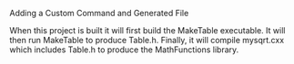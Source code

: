 Adding a Custom Command and Generated File

When this project is built it will first build the MakeTable executable. 
It will then run MakeTable to produce Table.h. 
Finally, it will compile mysqrt.cxx which includes Table.h to produce the MathFunctions library.
